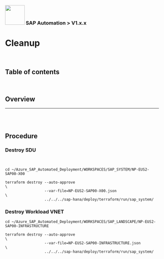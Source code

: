 ### <img src="../../../../documentation/SAP_Automation_on_Azure/assets/images/UnicornSAPBlack256x256.png" width="64px"> SAP Automation > V1.x.x <!-- omit in toc -->
# Cleanup <!-- omit in toc -->

<br/>

## Table of contents <!-- omit in toc -->



<br/>

## Overview


---

<br/><br/>

## Procedure

### Destroy SDU

<br/>


```
cd ~/Azure_SAP_Automated_Deployment/WORKSPACES/SAP_SYSTEM/NP-EUS2-SAP00-X00
```


```
terraform destroy --auto-approve                                                        \
                  --var-file=NP-EUS2-SAP00-X00.json                                      \
                  ../../../sap-hana/deploy/terraform/run/sap_system/
```

### Destroy Workload VNET

```
cd ~/Azure_SAP_Automated_Deployment/WORKSPACES/SAP_LANDSCAPE/NP-EUS2-SAP00-INFRASTRUCTURE
```


```
terraform destroy --auto-approve                                                        \
                  --var-file=NP-EUS2-SAP00-INFRASTRUCTURE.json                           \
                  ../../../sap-hana/deploy/terraform/run/sap_system/
```